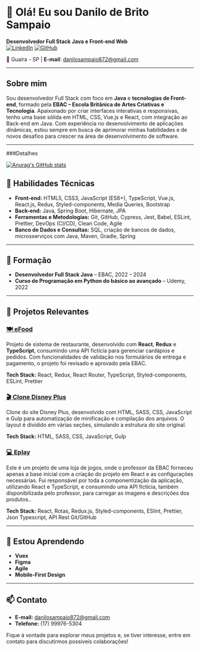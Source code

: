 # 👋 Olá! Eu sou Danilo de Brito Sampaio

**Desenvolvedor Full Stack Java e Front-end Web**  
[![LinkedIn](https://img.shields.io/badge/LinkedIn-blue?logo=linkedin&logoColor=white)](https://www.linkedin.com/in/seu-perfil-linkedin)
[![GitHub](https://img.shields.io/badge/GitHub-black?logo=github&logoColor=white)](https://github.com/Danilo-Sam)

📍 Guaíra - SP | **E-mail**: danilosampaio872@gmail.com

---

## Sobre mim

Sou desenvolvedor Full Stack com foco em **Java** e **tecnologias de Front-end**, formado pela **EBAC – Escola Britânica de Artes Criativas e Tecnologia**. Apaixonado por criar interfaces interativas e responsivas, tenho uma base sólida em HTML, CSS, Vue.js e React, com integração ao Back-end em Java. Com experiência no desenvolvimento de aplicações dinâmicas, estou sempre em busca de aprimorar minhas habilidades e de novos desafios para crescer na área de desenvolvimento de software.

---

###Detalhes

[![Anurag's GitHub stats](https://github-readme-stats-eight-theta.vercel.app/api?username=Danilo-Sam&show_icons=true&theme=dracula&include_all_commits=true&count_private=true)](https://github.com/anuraghazra/github-readme-stats)

## 🚀 Habilidades Técnicas

- **Front-end:** HTML5, CSS3, JavaScript (ES6+), TypeScript, Vue.js, React.js, Redux, Styled-components, Media Queries, Bootstrap
- **Back-end:** Java, Spring Boot, Hibernate, JPA
- **Ferramentas e Metodologias:** Git, GitHub, Cypress, Jest, Babel, ESLint, Prettier, DevOps (CI/CD), Clean Code, Agile
- **Banco de Dados e Consultas:** SQL, criação de bancos de dados, microsserviços com Java, Maven, Gradle, Spring

---

## 📝 Formação

- **Desenvolvedor Full Stack Java** – EBAC, 2022 – 2024
- **Curso de Programação em Python do básico ao avançado** – Udemy, 2022

---

## 🌟 Projetos Relevantes

### [🍽️ eFood](https://efood-coral-pi.vercel.app/)
Projeto de sistema de restaurante, desenvolvido com **React**, **Redux** e **TypeScript**, consumindo uma API fictícia para gerenciar cardápios e 
pedidos. Com funcionalidades de validação nos formulários de entrega e pagamento, o projeto foi revisado e aprovado pela EBAC.

**Tech Stack:** React, Redux, React Router, TypeScript, Styled-components, ESLint, Prettier

### [🎬 Clone Disney Plus](https://clone-disneyplus-danilo.vercel.app/)
Clone do site Disney Plus, desenvolvido com HTML, SASS, CSS, JavaScript e Gulp para automatização de minificação e compilação dos arquivos. 
O layout é dividido em várias seções, simulando a estrutura do site original.

**Tech Stack:** HTML, SASS, CSS, JavaScript, Gulp

### [💻 Eplay](https://eplay-one.vercel.app/)
Este é um projeto de uma loja de jogos, onde o professor da EBAC forneceu apenas a base inicial com a criação do projeto em React e as 
configurações necessárias. Fui responsável por toda a componentização da aplicação, utilizando React e TypeScript, e consumindo uma API 
fictícia, também disponibilizada pelo professor, para carregar as imagens e descrições dos produtos..

**Tech Stack:** React, Rotas, Redux.js, Styled-components, ESlint, Prettier, Json Typescript, API Rest Git/GitHub

---

## 🌱 Estou Aprendendo

- **Vuex**
- **Figma**
- **Agile**
- **Mobile-First Design**

---

## 📫 Contato

- **E-mail:** danilosampaio872@gmail.com
- **Telefone:** (17) 99976-5304

Fique à vontade para explorar meus projetos e, se tiver interesse, entre em contato para discutirmos possíveis colaborações!


<!--
**Danilo-Sam/Danilo-Sam** is a ✨ _special_ ✨ repository because its `README.md` (this file) appears on your GitHub profile.

Here are some ideas to get you started:

- 🔭 I’m currently working on ...
- 🌱 I’m currently learning ...
- 👯 I’m looking to collaborate on ...
- 🤔 I’m looking for help with ...
- 💬 Ask me about ...
- 📫 How to reach me: ...
- 😄 Pronouns: ...
- ⚡ Fun fact: ...
-->
